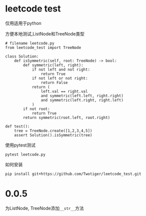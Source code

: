 # leetcode test

仅用适用于python

方便本地测试,ListNode和TreeNode类型


```
# filename leetcode.py
from leetcode_test import TreeNode

class Solution:
    def isSymmetric(self, root: TreeNode) -> bool:
        def symmetric(left, right):
            if not left and not right:
                return True
            if not left or not right:
                return False
            return (
                left.val == right.val
                and symmetric(left.left, right.right)
                and symmetric(left.right, right.left)
            )
        if not root:
            return True
        return symmetric(root.left, root.right)

def test():
    tree = TreeNode.create([1,2,3,4,5])
    assert Solution().isSymmetric(tree)

```


使用pytest测试

```
pytest leetcode.py
```

如何安装

```
pip install git+https://github.com/Twotiger/leetcode_test.git
```

# 0.0.5

为ListNode, TreeNode添加`__str__`方法